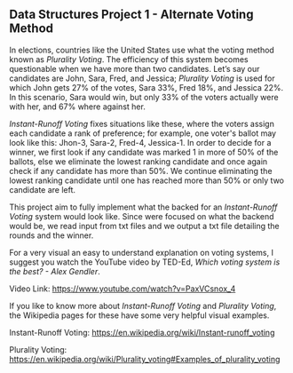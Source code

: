 ## Data Structures Project 1 - Alternate Voting Method

In elections, countries like the United States use what the voting method known as
*Plurality Voting*. The efficiency of this system becomes questionable when we have 
more than two candidates. Let’s say our candidates are John, Sara, Fred, and Jessica; 
*Plurality Voting* is used for which John gets 27% of the votes, Sara 33%, Fred 18%, 
and Jessica 22%. In this scenario, Sara would win, but only 33% of the voters actually
were with her, and 67% where against her.

*Instant-Runoff Voting* fixes situations like these, where the voters assign each candidate
a rank of preference; for example, one voter's ballot may look like this: Jhon-3, Sara-2,
Fred-4, Jessica-1. In order to decide for a winner, we first look if any candidate was 
marked 1 in more of 50% of the ballots, else we eliminate the lowest ranking candidate and
once again check if any candidate has more than 50%. We continue eliminating the lowest 
ranking candidate until one has reached more than 50% or only two candidate are left.

This project aim to fully implement what the backed for an *Instant-Runoff Voting* system 
would look like. Since were focused on what the backend would be, we read input from txt 
files and we output a txt file detailing the rounds and the winner.

For a very visual an easy to understand explanation on voting systems, I suggest you watch 
the YouTube video by TED-Ed, *Which voting system is the best? - Alex Gendler*.

Video Link: https://www.youtube.com/watch?v=PaxVCsnox_4

If you like to know more about *Instant-Runoff Voting* and *Plurality Voting*, the Wikipedia
pages for these have some very helpful visual examples.

Instant-Runoff Voting: https://en.wikipedia.org/wiki/Instant-runoff_voting

Plurality Voting: https://en.wikipedia.org/wiki/Plurality_voting#Examples_of_plurality_voting

